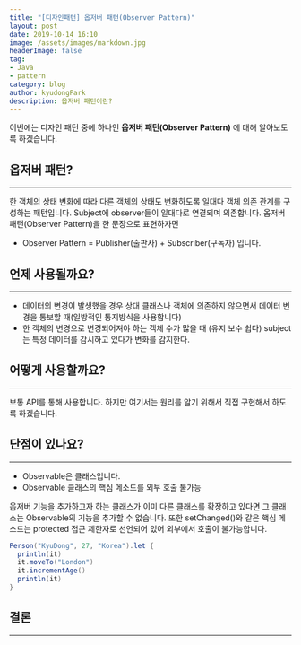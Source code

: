 ```yaml
---
title: "[디자인패턴] 옵저버 패턴(Observer Pattern)"
layout: post
date: 2019-10-14 16:10
image: /assets/images/markdown.jpg
headerImage: false
tag:
- Java
- pattern
category: blog
author: kyudongPark
description: 옵저버 패턴이란?
---
```


이번에는 디자인 패턴 중에 하나인 **옵저버 패턴(Observer Pattern)** 에 대해 알아보도록 하겠습니다. 

## 옵저버 패턴?
--- 
한 객체의 상태 변화에 따라 다른 객체의 상태도 변화하도록 일대다 객체 의존 관계를 구성하는 패턴입니다. Subject에 observer들이 일대다로 연결되며 의존합니다. 
옵저버 패턴(Observer Pattern)을 한 문장으로 표현하자면
* Observer Pattern = Publisher(출판사) + Subscriber(구독자) 
입니다.



## 언제 사용될까요?
--- 
* 데이터의 변경이 발생했을 경우 상대 클래스나 객체에 의존하지 않으면서 데이터 변경을 통보할 때(일방적인 통지방식을 사용합니다)
* 한 객체의 변경으로 변경되어져야 하는 객체 수가 많을 때 (유지 보수 쉽다)
subject는 특정 데이터를 감시하고 있다가 변화를 감지한다. 

## 어떻게 사용할까요?
--- 
보통 API를 통해 사용합니다. 하지만 여기서는 원리를 알기 위해서 직접 구현해서 하도록 하겠습니다. 

## 단점이 있나요?
--- 
* Observable은 클래스입니다.
* Observable 클래스의 핵심 메소드를 외부 호출 불가능

옵저버 기능을 추가하고자 하는 클래스가 이미 다른 클래스를 확장하고 있다면 그 클래스는 Observable의 기능을 추가할 수 없습니다. 
또한 setChanged()와 같은 핵심 메소드는 protected 접근 제한자로 선언되어 있어 외부에서 호출이 불가능합니다. 


```java
Person("KyuDong", 27, "Korea").let {
  println(it)
  it.moveTo("London")
  it.incrementAge()
  println(it)
}
```

## 결론
--- 



